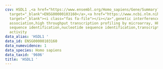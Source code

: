 ```yaml
---
csv: HSDL1 ,<a href="https://www.ensembl.org/Homo_sapiens/Gene/Summary?db=core;g=ENSG00000103160"
  target="_blank">ENSG00000103160</a>,<a href="https://www.ncbi.nlm.nih.gov/pubmed/28369544"
  target="_blank"><i class="fas fa-file"></i></a>",genetic interference,functional
  association,high throughput transcription profiling by microarray, HF73 cells,nucleotide
  sequence identification,nucleotide sequence identification,transcriptional regulation,up-regulates
  activity
data_alias: 'HSDL1 '
data_id: ENSG00000103160
data_numevidence: 1
data_species: Homo sapiens
data_taxid: '9606'
title: 'HSDL1 '
---
```

